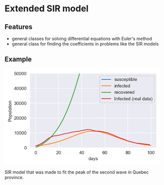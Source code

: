 # Extended SIR model

## Features
- general classes for solving differential equations with Euler's method
- general class for finding the coefficients in problems like the SIR models

## Example

![image](secondwave.png)

SIR model that was made to fit the peak of the second wave in Quebec province.
